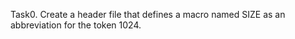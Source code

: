 Task0. Create a header file that defines a macro named SIZE as an abbreviation for the token 1024.

